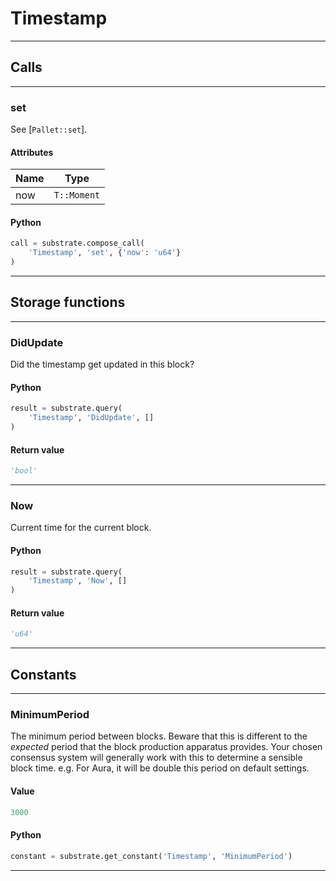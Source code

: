 
# Timestamp

---------
## Calls

---------
### set
See [`Pallet::set`].
#### Attributes
| Name | Type |
| -------- | -------- | 
| now | `T::Moment` | 

#### Python
```python
call = substrate.compose_call(
    'Timestamp', 'set', {'now': 'u64'}
)
```

---------
## Storage functions

---------
### DidUpdate
 Did the timestamp get updated in this block?

#### Python
```python
result = substrate.query(
    'Timestamp', 'DidUpdate', []
)
```

#### Return value
```python
'bool'
```
---------
### Now
 Current time for the current block.

#### Python
```python
result = substrate.query(
    'Timestamp', 'Now', []
)
```

#### Return value
```python
'u64'
```
---------
## Constants

---------
### MinimumPeriod
 The minimum period between blocks. Beware that this is different to the *expected*
 period that the block production apparatus provides. Your chosen consensus system will
 generally work with this to determine a sensible block time. e.g. For Aura, it will be
 double this period on default settings.
#### Value
```python
3000
```
#### Python
```python
constant = substrate.get_constant('Timestamp', 'MinimumPeriod')
```
---------